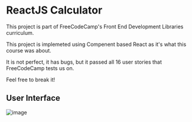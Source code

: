 # ReactJS Calculator 

This project is part of FreeCodeCamp's Front End Development Libraries curriculum. 

This project is implemeted using Compenent based React as it's what this course was about. 

It is not perfect, it has bugs, but it passed all 16 user stories that FreeCodeCamp tests us on.

Feel free to break it!

## User Interface
![image](https://user-images.githubusercontent.com/105807191/226042581-a41d3b01-0871-43f8-9d29-491ffd000efa.png)
